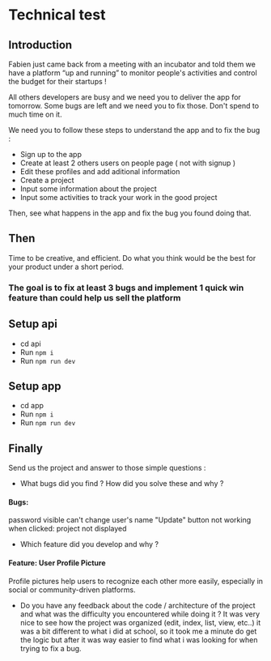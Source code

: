 # Technical test

## Introduction

Fabien just came back from a meeting with an incubator and told them we have a platform “up and running” to monitor people's activities and control the budget for their startups !

All others developers are busy and we need you to deliver the app for tomorrow.
Some bugs are left and we need you to fix those. Don't spend to much time on it.

We need you to follow these steps to understand the app and to fix the bug : 
 - Sign up to the app
 - Create at least 2 others users on people page ( not with signup ) 
 - Edit these profiles and add aditional information 
 - Create a project
 - Input some information about the project
 - Input some activities to track your work in the good project
  
Then, see what happens in the app and fix the bug you found doing that.

## Then
Time to be creative, and efficient. Do what you think would be the best for your product under a short period.

### The goal is to fix at least 3 bugs and implement 1 quick win feature than could help us sell the platform

## Setup api

- cd api
- Run `npm i`
- Run `npm run dev`

## Setup app

- cd app
- Run `npm i`
- Run `npm run dev`

## Finally

Send us the project and answer to those simple questions : 
- What bugs did you find ? How did you solve these and why ?
#### Bugs:
password visible
can't change user's name 
"Update" button not working
when clicked: project not displayed


- Which feature did you develop and why ?
#### Feature: User Profile Picture

Profile pictures help users to recognize each other more easily, especially in social or community-driven platforms.

- Do you have any feedback about the code / architecture of the project and what was the difficulty you encountered while doing it ?
It was very nice to see how the project was organized (edit, index, list, view, etc..) it was a bit different to what i did at school, so it took me a minute do get the logic but after it was way easier to find what i was looking for when trying to fix a bug.

